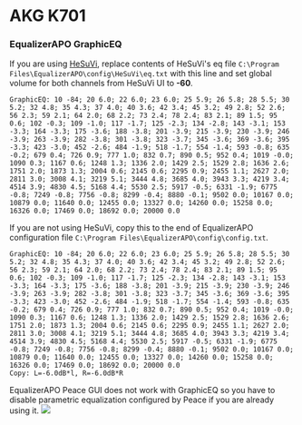 # AKG K701
### EqualizerAPO GraphicEQ
If you are using [HeSuVi](https://sourceforge.net/projects/hesuvi/), replace contents of HeSuVi's eq file `C:\Program Files\EqualizerAPO\config\HeSuVi\eq.txt` with this line and set global volume for both channels from HeSuVi UI to **-60**.
```
GraphicEQ: 10 -84; 20 6.0; 22 6.0; 23 6.0; 25 5.9; 26 5.8; 28 5.5; 30 5.2; 32 4.8; 35 4.3; 37 4.0; 40 3.6; 42 3.4; 45 3.2; 49 2.8; 52 2.6; 56 2.3; 59 2.1; 64 2.0; 68 2.2; 73 2.4; 78 2.4; 83 2.1; 89 1.5; 95 0.6; 102 -0.3; 109 -1.0; 117 -1.7; 125 -2.3; 134 -2.8; 143 -3.1; 153 -3.3; 164 -3.3; 175 -3.6; 188 -3.8; 201 -3.9; 215 -3.9; 230 -3.9; 246 -3.9; 263 -3.9; 282 -3.8; 301 -3.8; 323 -3.7; 345 -3.6; 369 -3.6; 395 -3.3; 423 -3.0; 452 -2.6; 484 -1.9; 518 -1.7; 554 -1.4; 593 -0.8; 635 -0.2; 679 0.4; 726 0.9; 777 1.0; 832 0.7; 890 0.5; 952 0.4; 1019 -0.0; 1090 0.3; 1167 0.6; 1248 1.3; 1336 2.0; 1429 2.5; 1529 2.8; 1636 2.6; 1751 2.0; 1873 1.3; 2004 0.6; 2145 0.6; 2295 0.9; 2455 1.1; 2627 2.0; 2811 3.0; 3008 4.1; 3219 5.1; 3444 4.8; 3685 4.0; 3943 3.3; 4219 3.4; 4514 3.9; 4830 4.5; 5168 4.4; 5530 2.5; 5917 -0.5; 6331 -1.9; 6775 -0.8; 7249 -0.8; 7756 -0.8; 8299 -0.4; 8880 -0.1; 9502 0.0; 10167 0.0; 10879 0.0; 11640 0.0; 12455 0.0; 13327 0.0; 14260 0.0; 15258 0.0; 16326 0.0; 17469 0.0; 18692 0.0; 20000 0.0
```
If you are not using HeSuVi, copy this to the end of EqualizerAPO configuration file `C:\Program Files\EqualizerAPO\config\config.txt`.
```
GraphicEQ: 10 -84; 20 6.0; 22 6.0; 23 6.0; 25 5.9; 26 5.8; 28 5.5; 30 5.2; 32 4.8; 35 4.3; 37 4.0; 40 3.6; 42 3.4; 45 3.2; 49 2.8; 52 2.6; 56 2.3; 59 2.1; 64 2.0; 68 2.2; 73 2.4; 78 2.4; 83 2.1; 89 1.5; 95 0.6; 102 -0.3; 109 -1.0; 117 -1.7; 125 -2.3; 134 -2.8; 143 -3.1; 153 -3.3; 164 -3.3; 175 -3.6; 188 -3.8; 201 -3.9; 215 -3.9; 230 -3.9; 246 -3.9; 263 -3.9; 282 -3.8; 301 -3.8; 323 -3.7; 345 -3.6; 369 -3.6; 395 -3.3; 423 -3.0; 452 -2.6; 484 -1.9; 518 -1.7; 554 -1.4; 593 -0.8; 635 -0.2; 679 0.4; 726 0.9; 777 1.0; 832 0.7; 890 0.5; 952 0.4; 1019 -0.0; 1090 0.3; 1167 0.6; 1248 1.3; 1336 2.0; 1429 2.5; 1529 2.8; 1636 2.6; 1751 2.0; 1873 1.3; 2004 0.6; 2145 0.6; 2295 0.9; 2455 1.1; 2627 2.0; 2811 3.0; 3008 4.1; 3219 5.1; 3444 4.8; 3685 4.0; 3943 3.3; 4219 3.4; 4514 3.9; 4830 4.5; 5168 4.4; 5530 2.5; 5917 -0.5; 6331 -1.9; 6775 -0.8; 7249 -0.8; 7756 -0.8; 8299 -0.4; 8880 -0.1; 9502 0.0; 10167 0.0; 10879 0.0; 11640 0.0; 12455 0.0; 13327 0.0; 14260 0.0; 15258 0.0; 16326 0.0; 17469 0.0; 18692 0.0; 20000 0.0
Copy: L=-6.0dB*l, R=-6.0dB*R
```
EqualizerAPO Peace GUI does not work with GraphicEQ so you have to disable parametric equalization configured by Peace if you are already using it.
![](https://raw.githubusercontent.com/jaakkopasanen/AutoEq/master/results/Headphone.com/innerfidelity/onear/AKG%20K701/AKG%20K701.png)
